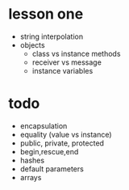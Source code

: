 # lesson one

* string interpolation
* objects
  * class vs instance methods
  * receiver vs message
  * instance variables

# todo

* encapsulation
* equality (value vs instance)
* public, private, protected
* begin,rescue,end
* hashes
* default parameters
* arrays
